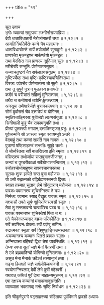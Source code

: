 +++
title = "१२"

+++

सूत उवाच  
भृगोः ख्यात्यां समुत्पन्ना लक्ष्मीर्नारायणप्रिया ।  
देवौ धाताविधातारौ मेरोर्जामातरौ तथा ॥ १,१२।१ ॥  
आयतिर्नियतिर्मेरोः कन्ये चैव महात्मनः ।  
धाताविधात्रोस्ते भार्ये तयोर्जातौ सुतावुभौ ॥ १,१२।२ ॥  
प्राणश्चैव मृकण्डुश्च मार्कण्डेयो मृकण्डुतः ।  
तथा वेदशिरा नाम प्राणस्य द्युतिमान् सुतः ॥ १,१२।३ ॥  
मरीचेरपि सम्भूतिः पौर्णमासमसूयत ।  
कन्याचतुष्टयं चैव सर्वलक्षणसंयुतम् ॥ १,१२।४ ॥  
तुष्टिर्ज्येष्ठा तथा वृष्टिः कृष्टिश्चापचितिस्तथा ।  
विरजाः पर्वश्चैव पौर्णमासस्य तौ सुतौ ॥ १,१२।५ ॥  
क्षमा तु सुषुवे पुत्रान् पुलहस्य प्रजापतेः ।  
कर्दमं च वरीयांसं सहिष्णुं मुनिसत्तमम् ॥ १,१२।६ ॥  
तथैव च कनीयासं तपोनिर्धूतकल्पषम् ।  
अनसूया तथैवात्रेर्जज्ञे पुत्रानकल्पषान् ॥ १,१२।७ ॥  
सोमं दुर्वाससं चैव दत्तात्रेयं च योगिनम् ।  
स्मृतिश्चाङ्गिरसः पुत्रीर्जज्ञे लक्षणसंयुताः ॥ १,१२।८ ॥  
सिनीवालीं कुहूं चैव राकामनुमतिं तथा ।  
प्रीत्यां पुलस्त्यो भगवान् दत्तात्रिमसृजत् प्रभुः ॥ १,१२।९ ॥  
पूर्वजन्मनि सो ऽगस्त्यः स्मृतः स्वायम्भुवे ऽन्तरे ।  
वेदबाहुं तथा कन्यां सन्नतिं नाम नामतः ॥ १,१२।१० ॥  
पुत्राणां षष्टिसाहस्त्रं सन्ततिः सुषुवे क्रतोः ।  
ते चोर्ध्वरेतसः सर्वे बालखिल्या इति स्मृताः ॥ १,१२।११ ॥  
वसिष्ठश्च तथोर्जायां सप्तपुत्रानजीजनत् ।  
कन्यां च पुण्डरीकाक्षां सर्वेशोभासमन्विताम् ॥ १,१२।१२ ॥  
रजोहश्चोर्ध्वबाहुश्च सवनश्चानघस्तथा ।  
सुतपाः शुक्र इत्येते सप्त पुत्रा महौजसः ॥ १,१२।१३ ॥  
यो ऽसौ रुद्रात्मको वह्निर्ब्रह्मणस्तनयो द्विजाः ।  
स्वाहा तस्मात् सुतान् लेभे त्रीनुदारान् महौजसः ॥ १,१२।१४ ॥  
पावकः पवमानश्च शुचिरग्निश्च ते त्रयः ।  
निर्मथ्यः पवमानः स्याद् वैद्युतः पावकः स्मृतः ॥ १,१२।१५ ॥  
यश्चासौ तपते सूर्यः शुचिरग्निस्त्वसौ स्मृतः ।  
तेषां तु सन्ततावन्ये चत्वारिंश्च पञ्च च ॥ १,१२।१६ ॥  
पावकः पवमानश्च शुचिस्तेषां पिता च यः ।  
एते चैकोनपञ्चाशद् वह्नयः परिकीर्तितः ॥ १,१२।१७ ॥  
सर्वे तपस्विनः प्रोक्ताः सर्वे यज्ञेषु भागिनः ।  
रुद्रात्मकाः स्मृताः सर्वे त्रिपुण्ड्राङ्कितमस्तकाः ॥ १,१२।१८ ॥  
अयज्वानश्च यज्वानः पितरो ब्रह्मणः स्मृताः ।  
अग्निष्वात्ता बर्हिषदो द्विधा तेषां व्यवस्थितिः ॥ १,१२।१९ ॥  
तेभ्यः स्वधा सुतां जज्ञे मेनां वैतरणीं तथा ।  
ते उभे ब्रह्मवादिन्यौ योगिन्यौ मुनिसत्तमाः ॥ १,१२।२० ॥  
असूत मेना मैनाकं क्रौञ्चं तस्यानुजं तथा ।  
गङ्गा हिमवतो जज्ञे सर्वलोकैकपावनी ॥ १,१२।२१ ॥  
स्वयोगाग्निबलाद् देवीं लेभे पुत्रीं महेश्वरीं ।  
यथावत् कथितं पूर्वं देव्या माहात्म्यमुत्तमम् ॥ १,१२।२२ ॥  
एषा दक्षस्य कन्यानां मयापत्यानुसन्ततिः ।  
व्याख्याता भवतामद्य मनोः सृष्टिं निबोधत ॥ १,१२।२३ ॥  
    
इति श्रीकूर्मपुराणे षट्साहस्त्र्यां संहितायां पूर्वविभागे द्वादशो ऽध्यायः
